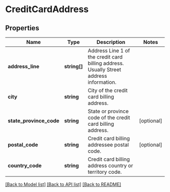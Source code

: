 # CreditCardAddress

## Properties
Name | Type | Description | Notes
------------ | ------------- | ------------- | -------------
**address_line** | **string[]** | Address Line 1 of the credit card billing address. Usually Street address information. | 
**city** | **string** | City of the credit card billing address. | 
**state_province_code** | **string** | State or province code of the credit card billing address. | [optional] 
**postal_code** | **string** | Credit card billing addressee postal code. | [optional] 
**country_code** | **string** | Credit card billing address country or territory code. | 

[[Back to Model list]](../../README.md#documentation-for-models) [[Back to API list]](../../README.md#documentation-for-api-endpoints) [[Back to README]](../../README.md)

